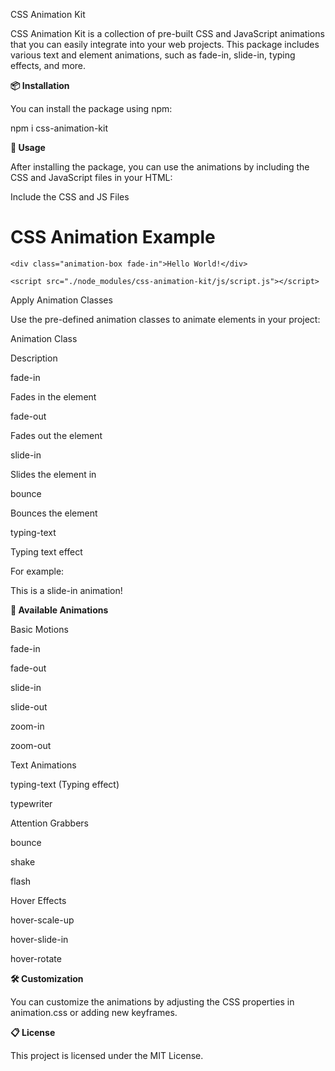 CSS Animation Kit

CSS Animation Kit is a collection of pre-built CSS and JavaScript animations that you can easily integrate into your web projects. This package includes various text and element animations, such as fade-in, slide-in, typing effects, and more.

**📦 Installation**

You can install the package using npm:

npm i css-animation-kit

**🚀 Usage**

After installing the package, you can use the animations by including the CSS and JavaScript files in your HTML:

Include the CSS and JS Files

<!DOCTYPE html>
<html lang="en">
<head>
    <meta charset="UTF-8">
    <meta name="viewport" content="width=device-width, initial-scale=1.0">
    <title>Using CSS Animation Kit</title>
    <link rel="stylesheet" href="./node_modules/css-animation-kit/css/animation.css">
</head>
<body>
    <h1>CSS Animation Example</h1>

    <div class="animation-box fade-in">Hello World!</div>

    <script src="./node_modules/css-animation-kit/js/script.js"></script>
</body>
</html>

Apply Animation Classes

Use the pre-defined animation classes to animate elements in your project:

Animation Class

Description

fade-in

Fades in the element

fade-out

Fades out the element

slide-in

Slides the element in

bounce

Bounces the element

typing-text

Typing text effect

For example:

<div class="animation-box slide-in">This is a slide-in animation!</div>

**🎨 Available Animations**

Basic Motions

fade-in

fade-out

slide-in

slide-out

zoom-in

zoom-out

Text Animations

typing-text (Typing effect)

typewriter

Attention Grabbers

bounce

shake

flash

Hover Effects

hover-scale-up

hover-slide-in

hover-rotate

**🛠️ Customization**

You can customize the animations by adjusting the CSS properties in animation.css or adding new keyframes.

**📋 License**

This project is licensed under the MIT License.

